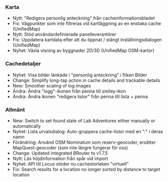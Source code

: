### Karta
- Nytt: "Redigera personlig anteckning" från cacheinformationsbladet
- Fix: Vägpunkter som inte filtreras vid kartläggning av en enstaka cache (UnifiedMap)
- Nytt: Stöd användardefinierade panelleverantörer
- Fix: Uppdatera kartdata efter att du öppnat / stängt inställningsdialogen (UnifiedMap)
- Nyhet: Växla visning av byggnader 2D/3D (UnifiedMap OSM-kartor)

### Cachedetaljer
- Nyhet: Visa bilder länkade i "personlig anteckning" i fliken Bilder
- Change: Simplify long-tap action in cache details and trackable details
- New: Smoother scaling of log images
- Ändra: Ändra "logg"-ikonen från penna till smiley-ikon
- Ändra: Ändra ikonen "redigera listor" från penna till lista + penna

### Allmänt
- New: Switch to set found state of Lab Adventures either manually or automatically
- Nyhet: Lista urvalsdialog: Auto-gruppera cache-listor med en ":" i deras namn
- Förändring: Använd OSM Nominatum som reserv-geocoder, ersätter MapQuest-geocoder (som inte längre fungerar för oss)
- Change: Updated integrated BRouter to v1.7.5
- Nytt: Läs höjdinformation från spår vid import
- Nyhet: API till Locus stöder nu cachestorleken "virtuell"
- Fix: Search results for a location no longer sorted by distance to target location

